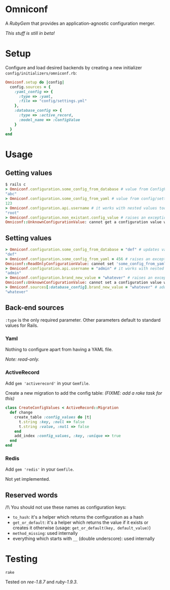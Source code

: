 # Omniconf

A _RubyGem_ that provides an application-agnostic configuration merger.

*This stuff is still in beta!*

# Setup

Configure and load desired backends by creating a new initializer `config/initializers/omniconf.rb`:

```ruby
Omniconf.setup do |config|
  config.sources = {
    :yaml_config => {
      :type => :yaml,
      :file => "config/settings.yml"
    },
    :database_config => {
      :type => :active_record,
      :model_name => :ConfigValue
    }
  }
end
```

# Usage

## Getting values

```ruby
$ rails c
> Omniconf.configuration.some_config_from_database # value from ConfigValue model
"abc"
> Omniconf.configuration.some_config_from_yaml # value from config/settings.yml
123
> Omniconf.configuration.api.username # it works with nested values too
"root"
> Omniconf.configuration.non_existant.config_value # raises an exception
Omniconf::UnknownConfigurationValue: cannot get a configuration value with no parent
```

## Setting values

```ruby
> Omniconf.configuration.some_config_from_database = "def" # updates value in DB using ConfigValue model
"def"
> Omniconf.configuration.some_config_from_yaml = 456 # raises an exception because the value comes from YAML - who would want to update a YAML file?!
Omniconf::ReadOnlyConfigurationValue: cannot set 'some_config_from_yaml' because it belongs to a read-only back-end source (id: :yaml_config, type: Yaml)
> Omniconf.configuration.api.username = "admin" # it works with nested values too
"admin"
> Omniconf.configuration.brand_new_value = "whatever" # raises an exception because you've got to tell which back-end will store the new value
Omniconf::UnknownConfigurationValue: cannot set a configuration value with no parent
> Omniconf.sources[:database_config].brand_new_value = "whatever" # adds a new row in ConfigValue model
"whatever"
```

## Back-end sources

`:type` is the only required parameter.
Other parameters default to standard values for Rails.

### Yaml

Nothing to configure apart from having a YAML file.

_Note: read-only._

### ActiveRecord

Add `gem 'activerecord'` in your `Gemfile`.

Create a new migration to add the config table: _(FIXME: add a rake task for this)_

```ruby
class CreateConfigValues < ActiveRecord::Migration
  def change
    create_table :config_values do |t|
      t.string :key, :null => false
      t.string :value, :null => false
    end
    add_index :config_values, :key, :unique => true
  end
end
```

### Redis

Add `gem 'redis'` in your `Gemfile`.

Not yet implemented.

## Reserved words

/!\ You should not use these names as configuration keys:

- `to_hash`: it's a helper which returns the configuration as a hash
- `get_or_default`: it's a helper which returns the value if it exists or creates it otherwise (usage: `get_or_default(key, default_value)`)
- `method_missing`: used internally
- everything which starts with `__` (double underscore): used internally

# Testing

`rake`

Tested on _ree-1.8.7_ and _ruby-1.9.3_.


